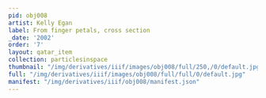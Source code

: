 ```yaml
---
pid: obj008
artist: Kelly Egan
label: From finger petals, cross section
_date: '2002'
order: '7'
layout: qatar_item
collection: particlesinspace
thumbnail: "/img/derivatives/iiif/images/obj008/full/250,/0/default.jpg"
full: "/img/derivatives/iiif/images/obj008/full/full/0/default.jpg"
manifest: "/img/derivatives/iiif/obj008/manifest.json"
---
```

